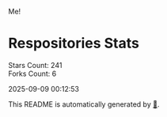 Me!

# Respositories Stats
Stars Count: 241  
Forks Count: 6

2025-09-09 00:12:53  

This README is automatically generated by [🐰](https://github.com/rnitta/rnitta).
